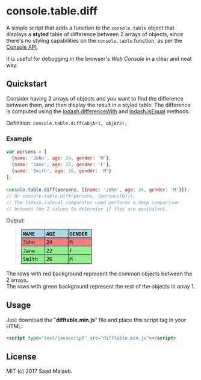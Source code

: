 # console.table.diff
A simple script that adds a function to the `console.table` object that displays a **styled** table of difference between 2 arrays of objects, since there's no styling capabilities on the `console.table` function, as per the [Console API](https://developer.mozilla.org/en-US/docs/Web/API/Console).  
  
  It is useful for debugging in the browser's _Web Console_ in a clear and neat way. 

## Quickstart
Consider having 2 arrays of objects and you want to find the difference between them, and then display the result in a styled table. The difference is computed using the [lodash.differenceWith](https://lodash.com/docs/4.17.4#differenceWith) and [lodash.isEqual](https://lodash.com/docs/4.17.4#isEqual) methods.  
  
  Definition: `console.table.diff(objAr1, objAr2);`

### Example
```javascript
var persons = [
  {name: 'John', age: 24, gender: 'M'},
  {name: 'Jane', age: 22, gender: 'F'},
  {name: 'Smith', age: 26, gender: 'M'}
];

console.table.diff(persons, [{name: 'John', age: 24, gender: 'M'}]);
// Or console.table.diff(persons, [persons[0]]);
// The lodash.isEqual comparator used performs a deep comparison 
// between the 2 values to determine if they are equivalent.
```
Output: <br/>
> ![Output table.](/images/table1.jpg?raw=true)

The rows with red background represent the common objects between the 2 arrays.  
The rows with green background represent the rest of the objects in array 1.

## Usage
Just download the "**difftable.min.js**" file and place this script tag in your HTML:
```html
<script type="text/javascript" src="difftable.min.js"></script>
```

## License
MIT (c) 2017 Saad Malaeb.
